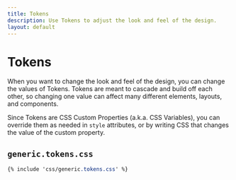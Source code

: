 ```yaml
---
title: Tokens
description: Use Tokens to adjust the look and feel of the design.
layout: default
---
```


# Tokens

When you want to change the look and feel of the design, you can change the values of Tokens. Tokens are meant to cascade and build off each other, so changing one value can affect many different elements, layouts, and components.

Since Tokens are CSS Custom Properties (a.k.a. CSS Variables), you can override them as needed in `style` attributes, or by writing CSS that changes the value of the custom property.

## `generic.tokens.css`

```css
{% include 'css/generic.tokens.css' %}
```
